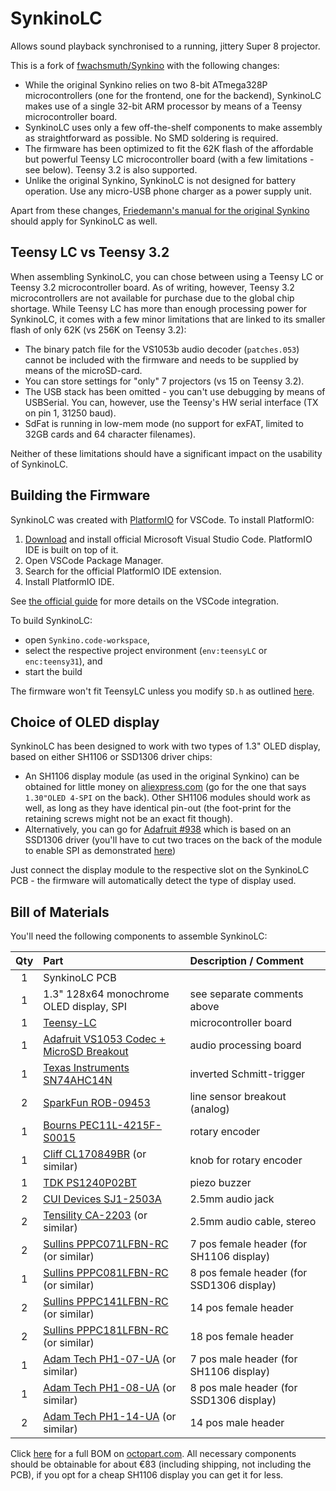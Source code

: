 # SynkinoLC

Allows sound playback synchronised to a running, jittery Super 8 projector.

This is a fork of [fwachsmuth/Synkino](https://github.com/fwachsmuth/Synkino) with the following changes:

* While the original Synkino relies on two 8-bit ATmega328P microcontrollers (one for the frontend, one for the backend), SynkinoLC makes use of a single 32-bit ARM processor by means of a Teensy microcontroller board.
* SynkinoLC uses only a few off-the-shelf components to make assembly as straightforward as possible. No SMD soldering is required.
* The firmware has been optimized to fit the 62K flash of the affordable but powerful Teensy LC microcontroller board (with a few limitations - see below). Teensy 3.2 is also supported.
* Unlike the original Synkino, SynkinoLC is not designed for battery operation. Use any micro-USB phone charger as a power supply unit.

Apart from these changes, [Friedemann's manual for the original Synkino](https://www.filmkorn.org/synkino-instruction-manual/?lang=en) should apply for SynkinoLC as well.


## Teensy LC vs Teensy 3.2

When assembling SynkinoLC, you can chose between using a Teensy LC or Teensy 3.2 microcontroller board. As of writing, however, Teensy 3.2 microcontrollers are not available for purchase due to the global chip shortage. While Teensy LC has more than enough processing power for SynkinoLC, it comes with a few minor limitations that are linked to its smaller flash of only 62K (vs 256K on Teensy 3.2):

* The binary patch file for the VS1053b audio decoder (```patches.053```) cannot be included with the firmware and needs to be supplied by means of the microSD-card.
* You can store settings for "only" 7 projectors (vs 15 on Teensy 3.2).
* The USB stack has been omitted - you can't use debugging by means of USBSerial. You can, however, use the Teensy's HW serial interface (TX on pin 1, 31250 baud).
* SdFat is running in low-mem mode (no support for exFAT, limited to 32GB cards and 64 character filenames).

Neither of these limitations should have a significant impact on the usability of SynkinoLC.


## Building the Firmware

SynkinoLC was created with [PlatformIO](https://docs.platformio.org/en/latest/what-is-platformio.htm) for VSCode. To install PlatformIO:

1. [Download](https://code.visualstudio.com/) and install official Microsoft Visual Studio Code. PlatformIO IDE is built on top of it.
2. Open VSCode Package Manager.
3. Search for the official PlatformIO IDE extension.
4. Install PlatformIO IDE.

See [the official guide](https://docs.platformio.org/en/latest/integration/ide/vscode.html) for more details on the VSCode integration.

To build SynkinoLC:
* open ```Synkino.code-workspace```,
* select the respective project environment (```env:teensyLC``` or ```enc:teensy31```), and
* start the build

The firmware won't fit TeensyLC unless you modify ```SD.h``` as outlined [here](https://github.com/PaulStoffregen/SD/pull/44/commits/c3661d2aef4534b5e9cb3a7f66da09e8c61bf286).


## Choice of OLED display

SynkinoLC has been designed to work with two types of 1.3" OLED display, based on either SH1106 or SSD1306 driver chips:
* An SH1106 display module (as used in the original Synkino) can be obtained for little money on [aliexpress.com](https://aliexpress.com/wholesale?SearchText=sh1106+128+64) (go for the one that says ```1.30"OLED 4-SPI``` on the back). Other SH1106 modules should work as well, as long as they have identical pin-out (the foot-print for the retaining screws might not be an exact fit though).
* Alternatively, you can go for [Adafruit #938](https://octopart.com/938-adafruit+industries-32979003) which is based on an SSD1306 driver (you'll have to cut two traces on the back of the module to enable SPI as demonstrated [here](https://www.youtube.com/watch?v=SXfV4e_jpf8))

Just connect the display module to the respective slot on the SynkinoLC PCB - the firmware will automatically detect the type of display used.


## Bill of Materials

You'll need the following components to assemble SynkinoLC:

| Qty | Part                                                                                               | Description / Comment                     |
| :-: | :------------------------------------------------------------------------------------------------- | :---------------------------------------- |
|  1  | SynkinoLC PCB                                                                                      |                                           |
|  1  | 1.3" 128x64 monochrome OLED display, SPI                                                           | see separate comments above               |
|  1  | [Teensy-LC](https://octopart.com/dev-13305-sparkfun-66786787)                                      | microcontroller board                     |
|  1  | [Adafruit VS1053 Codec + MicroSD Breakout](https://octopart.com/1381-adafruit+industries-32978404) | audio processing board                    |
|  1  | [Texas Instruments SN74AHC14N](https://octopart.com/sn74ahc14n-texas+instruments-465338)           | inverted Schmitt-trigger                  |
|  2  | [SparkFun ROB-09453](https://octopart.com/rob-09453-sparkfun-67069573)                             | line sensor breakout (analog)             |
|  1  | [Bourns PEC11L-4215F-S0015](https://octopart.com/pec11l-4215f-s0015-bourns-25517430)               | rotary encoder                            |
|  1  | [Cliff CL170849BR](https://octopart.com/cl170849br-cliff-22810934) (or similar)                    | knob for rotary encoder                   |
|  1  | [TDK PS1240P02BT](https://octopart.com/ps1240p02bt-tdk-8602108)                                    | piezo buzzer                              |
|  2  | [CUI Devices SJ1-2503A](https://octopart.com/sj1-2503a-cui+devices-106235597)                      | 2.5mm audio jack                          |
|  2  | [Tensility CA-2203](https://octopart.com/ca-2203-tensility-19254819)  (or similar)                 | 2.5mm audio cable, stereo                 |
|  2  | [Sullins PPPC071LFBN-RC](https://octopart.com/pppc071lfbn-rc-sullins-271056) (or similar)          | 7 pos female header (for SH1106 display)  |
|  1  | [Sullins PPPC081LFBN-RC](https://octopart.com/pppc081lfbn-rc-sullins-271057) (or similar)          | 8 pos female header (for SSD1306 display) |
|  2  | [Sullins PPPC141LFBN-RC](https://octopart.com/pppc141lfbn-rc-sullins-271063) (or similar)          | 14 pos female header                      |
|  2  | [Sullins PPPC181LFBN-RC](https://octopart.com/pppc181lfbn-rc-sullins-271067) (or similar)          | 18 pos female header                      |
|  1  | [Adam Tech PH1-07-UA](https://octopart.com/ph1-07-ua-adam+tech-7873139) (or similar)               | 7 pos male header (for SH1106 display)    |
|  1  | [Adam Tech PH1-08-UA](https://octopart.com/ph1-08-ua-adam+tech-13205589) (or similar)              | 8 pos male header (for SSD1306 display)   |
|  2  | [Adam Tech PH1-14-UA](https://octopart.com/ph1-14-ua-adam+tech-14467007) (or similar)              | 14 pos male header                        |

Click [here](https://octopart.com/bom-tool/omFmd0tC) for a full BOM on [octopart.com](https://octopart.com). All necessary components should be obtainable for about €83 (including shipping, not including the PCB), if you opt for a cheap SH1106 display you can get it for less.
